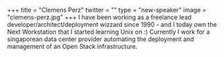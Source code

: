 +++
title = "Clemens Perz"
twitter = ""
type = "new-speaker"
image = "clemens-perz.jpg"
+++
I have been working as a freelance lead developer/architect/deployment wizzard since 1990 - and I today own the Next Workstation that I started learning Unix on :) Currently I work for a singaporean data center provider automating the deployment and management of an Open Stack infrastructure.
